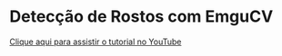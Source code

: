 # Detecção de Rostos com EmguCV

[Clique aqui para assistir o tutorial no YouTube](https://youtu.be/TCsktW-401o)
